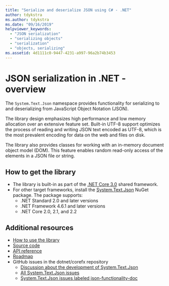 ```yaml
---
title: "Serialize and deserialize JSON using C# - .NET"
author: tdykstra
ms.author: tdykstra
ms.date: "09/16/2019"
helpviewer_keywords: 
  - "JSON serialization"
  - "serializing objects"
  - "serialization"
  - "objects, serializing"
ms.assetid: 4d1111c0-9447-4231-a997-96a2b74b3453
---
```


# JSON serialization in .NET - overview

The `System.Text.Json` namespace provides functionality for serializing to and deserializing from JavaScript Object Notation (JSON).

The library design emphasizes high performance and low memory allocation over an extensive feature set. Built-in UTF-8 support optimizes the process of reading and writing JSON text encoded as UTF-8, which is the most prevalent encoding for data on the web and files on disk.

The library also provides classes for working with an in-memory document object model (DOM). This feature enables random read-only access of the elements in a JSON file or string. 

## How to get the library

* The library is built-in as part of the [.NET Core 3.0](https://aka.ms/netcore3download) shared framework.
* For other target frameworks, install the [System.Text.Json](https://www.nuget.org/packages/System.Text.Json) NuGet package. The package supports:
  * .NET Standard 2.0 and later versions
  * .NET Framework 4.6.1 and later versions
  * .NET Core 2.0, 2.1, and 2.2

## Additional resources

* [How to use the library](system-text-json-how-to.md)
* [Source code](https://github.com/dotnet/runtime/tree/master/src/libraries/System.Text.Json)
* [API reference](xref:System.Text.Json)
* [Roadmap](https://github.com/dotnet/runtime/blob/master/src/System.Text.Json/roadmap/README.md)
* GitHub issues in the dotnet/corefx repository
  * [Discussion about the development of System.Text.Json](https://github.com/dotnet/corefx/issues/33115) <!-- TODO: Issues are still not moved to the new repo-->
  * [All System.Text.Json issues](https://github.com/dotnet/corefx/issues?q=is%3Aopen+is%3Aissue+label%3Aarea-System.Text.Json)
  * [System.Text.Json issues labeled json-functionality-doc](https://github.com/dotnet/corefx/labels/json-functionality-doc)
